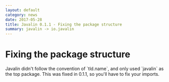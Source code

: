 ```yaml
---
layout: default
category: news
date: 2017-05-28
title: Javalin 0.1.1 - Fixing the package structure
summary: javalin -> io.javalin
---
```


<h1 class="no-margin-top">Fixing the package structure</h1>
Javalin didn't follow the convention of `tld.name`, and only used `javalin` as the top package.
This was fixed in 0.1.1, so you'll have to fix your imports.
